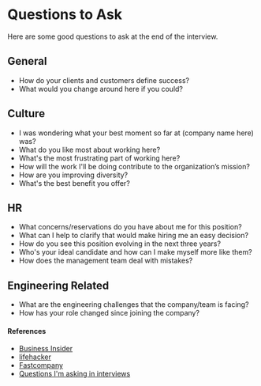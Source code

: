 Questions to Ask
==

Here are some good questions to ask at the end of the interview.

## General

- How do your clients and customers define success?
- What would you change around here if you could?

## Culture

- I was wondering what your best moment so far at (company name here) was?
- What do you like most about working here?
- What's the most frustrating part of working here?
- How will the work I'll be doing contribute to the organization’s mission?
- How are you improving diversity?
- What's the best benefit you offer?

## HR

- What concerns/reservations do you have about me for this position?
- What can I help to clarify that would make hiring me an easy decision?
- How do you see this position evolving in the next three years?
- Who's your ideal candidate and how can I make myself more like them?
- How does the management team deal with mistakes?

## Engineering Related

- What are the engineering challenges that the company/team is facing?
- How has your role changed since joining the company?

#### References

- [Business Insider](http://www.businessinsider.sg/impressive-job-interview-questions-2015-3/)
- [lifehacker](http://lifehacker.com/ask-this-question-to-end-your-job-interview-on-a-good-n-1787624433)
- [Fastcompany](https://www.fastcompany.com/40406730/7-questions-recruiters-at-amazon-spotify-and-more-want-you-to-ask)
- [Questions I'm asking in interviews](http://jvns.ca/blog/2013/12/30/questions-im-asking-in-interviews/)
